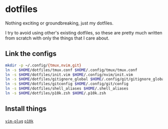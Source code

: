 dotfiles
========

Nothing exciting or groundbreaking, just my dotfiles.

I try to avoid using other's existing dotfiles, so these are pretty much written from scratch with only the things that I care about.

## Link the configs
```sh
mkdir -p ~/.config/{tmux,nvim,git}
ln -s $HOME/dotfiles/tmux.conf $HOME/.config/tmux/tmux.conf
ln -s $HOME/dotfiles/init.vim $HOME/.config/nvim/init.vim
ln -s $HOME/dotfiles/gitignore_global $HOME/.config/git/gitignore_global
ln -s $HOME/dotfiles/gitconfig $HOME/.config/git/config
ln -s $HOME/dotfiles/shell_aliases $HOME/.shell_aliases
ln -s $HOME/dotfiles/p10k.zsh $HOME/.p10k.zsh
```

## Install things
[`vim-plug`](https://github.com/junegunn/vim-plug#installation)
[`p10k`](https://github.com/romkatv/powerlevel10k#manual)

